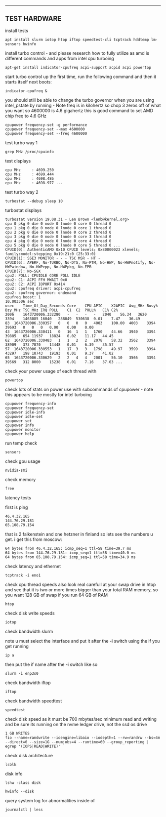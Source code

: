 -------------
TEST HARDWARE
-------------

install tests

    apt install slurm iotop htop iftop speedtest-cli tcptrack hddtemp lm-sensors hwinfo

install turbo control - and please research how to fully utilize as amd is different commands and apps from intel cpu turboing

    apt-get install indicator-cpufreq acpi-support acpid acpi powertop

start turbo control up the first time, run the following command and then it starts itself next boots:

    indicator-cpufreq &

you should still be able to change the turbo governor when you are using intel_pstate by running - Note freq is in kilohertz so chop 3 zeros off of what you want so 4600000 is 4.6 gigahertz
this is good command to set AMD chip freq to 4.6 GHz

    cpupower frequency-set -g performance
    cpupower frequency-set --max 4600000
    cpupower frequency-set --freq 4600000

test turbo way 1

    grep MHz /proc/cpuinfo
    
test displays
    
    cpu MHz		: 4699.250
    cpu MHz		: 4699.444
    cpu MHz		: 4698.486
    cpu MHz		: 4698.977 ...

test turbo way 2

    turbostat --debug sleep 10

turbostat displays

    turbostat version 19.08.31 - Len Brown <lenb@kernel.org>
    cpu 0 pkg 0 die 0 node 0 lnode 0 core 0 thread 0
    cpu 1 pkg 0 die 0 node 0 lnode 0 core 1 thread 0
    cpu 2 pkg 0 die 0 node 0 lnode 0 core 2 thread 0
    cpu 3 pkg 0 die 0 node 0 lnode 0 core 3 thread 0
    cpu 4 pkg 0 die 0 node 0 lnode 0 core 4 thread 0
    cpu 5 pkg 0 die 0 node 0 lnode 0 core 5 thread 0 ...
    CPUID(0): AuthenticAMD 0x10 CPUID levels; 0x80000023 xlevels; family:model:stepping 0x19:21:0 (25:33:0)
    CPUID(1): SSE3 MONITOR - - - TSC MSR - HT -
    CPUID(6): APERF, No-TURBO, No-DTS, No-PTM, No-HWP, No-HWPnotify, No-HWPwindow, No-HWPepp, No-HWPpkg, No-EPB
    CPUID(7): No-SGX
    cpu2: POLL: CPUIDLE CORE POLL IDLE
    cpu2: C1: ACPI FFH MWAIT 0x0
    cpu2: C2: ACPI IOPORT 0x414
    cpu2: cpufreq driver: acpi-cpufreq
    cpu2: cpufreq governor: ondemand
    cpufreq boost: 1
    10.003506 sec
    usec	Time_Of_Day_Seconds	Core	CPU	APIC	X2APIC	Avg_MHz	Busy%	Bzy_MHz	TSC_MHz	IRQ	POLL	C1	C2	POLL%	C1%	C2%
    2006	1643720006.332280	-	-	-	-	2040	56.34	3620	3394	1463085	16040	288049	530638	0.01	7.47	36.49
    83	1643720006.330357	0	0	0	0	4003	100.00	4003	3394	39693	0	0	0	0.00	0.00	0.00
    43	1643720006.330411	0	16	1	1	1760	44.66	3940	3394	39885	654	11937	18824	0.02	11.17	44.45
    62	1643720006.330483	1	1	2	2	2078	58.32	3562	3394	38909	373	7870	14448	0.01	6.39	35.57
    57	1643720006.330553	1	17	3	3	1798	49.97	3599	3394	43297	198	10743	19193	0.01	9.37	41.02
    65	1643720006.330629	2	2	4	4	2001	56.10	3566	3394	39569	312	8000	15238	0.01	7.16	37.03 ...   
    
check your power usage of each thread with 

    powertop
    
check lots of stats on power use with subcommands of cpupower - note this appears to be mostly for intel turboing

    cpupower frequency-info
	cpupower frequency-set
	cpupower idle-info
	cpupower idle-set
	cpupower set
	cpupower info
	cpupower monitor
	cpupower help
        
run temp check 

    sensors
        
check gpu usage

    nvidia-smi

check memory
    
    free    
    
latency tests
        
first is ping
    
    46.4.32.165
    144.76.29.181
    65.108.79.154
    
that is 2 falkenstein and one hetzner in finland so lets see the numbers u get. i get this from moscow:
    
    64 bytes from 46.4.32.165: icmp_seq=1 ttl=58 time=39.7 ms
    64 bytes from 144.76.29.181: icmp_seq=1 ttl=58 time=40.0 ms
    64 bytes from 65.108.79.154: icmp_seq=1 ttl=58 time=34.9 ms    
    
check latency and ethernet

    tcptrack -i eno1

check cpu thread speeds
also look real carefull at your swap drive in htop and see that it is two or more times bigger than your total RAM memory, so you want 128 GB of swap if you run 64 GB of RAM

    htop
    
check disk write speeds
    
    iotop

check bandwidth slurm 

note u must select the interface and put it after the -i switch using the if you get running 

    ip a
    
then put the if name after the -i switch like so    

    slurm -i enp3s0

check bandwidth iftop

    iftop
    
check bandwidth speedtest

    speedtest
            
check disk speed as it must be 700 mbytes/sec minimum read and writing and be sure its running on the nvme ledger drive, not the ssd os drive

    1 GB WRITES    
    fio --name=randwrite --ioengine=libaio --iodepth=1 --rw=randrw --bs=4m --direct=0 --size=1G --numjobs=4 --runtime=60 --group_reporting | egrep '(IOPS|READ|WRITE)'
    
check disk architecture

    lsblk
    
disk info

    lshw -class disk  

    hwinfo --disk
    
query system log for abnormalities inside of

    journalctl | less
